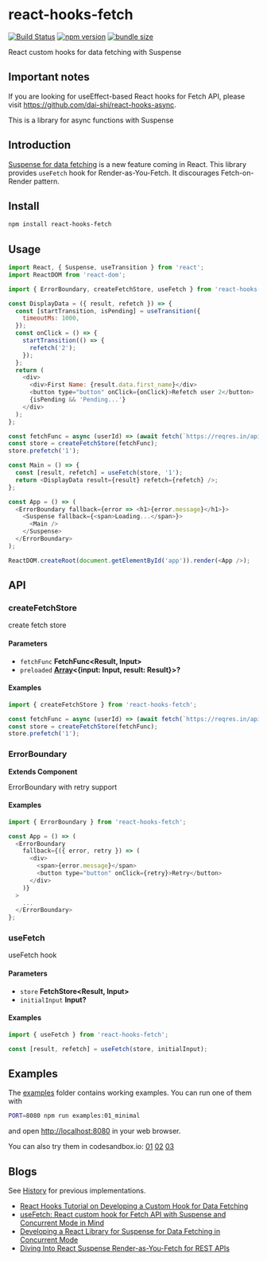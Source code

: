 # react-hooks-fetch

[![Build Status](https://travis-ci.com/dai-shi/react-hooks-fetch.svg?branch=master)](https://travis-ci.com/dai-shi/react-hooks-fetch)
[![npm version](https://badge.fury.io/js/react-hooks-fetch.svg)](https://badge.fury.io/js/react-hooks-fetch)
[![bundle size](https://badgen.net/bundlephobia/minzip/react-hooks-fetch)](https://bundlephobia.com/result?p=react-hooks-fetch)

React custom hooks for data fetching with Suspense

## Important notes

If you are looking for useEffect-based React hooks for Fetch API,
please visit <https://github.com/dai-shi/react-hooks-async>.

This is a library for async functions with Suspense

## Introduction

[Suspense for data fetching](https://reactjs.org/docs/concurrent-mode-suspense.html) is a new feature coming in React.
This library provides `useFetch` hook for Render-as-You-Fetch.
It discourages Fetch-on-Render pattern.

## Install

```bash
npm install react-hooks-fetch
```

## Usage

```javascript
import React, { Suspense, useTransition } from 'react';
import ReactDOM from 'react-dom';

import { ErrorBoundary, createFetchStore, useFetch } from 'react-hooks-fetch';

const DisplayData = ({ result, refetch }) => {
  const [startTransition, isPending] = useTransition({
    timeoutMs: 1000,
  });
  const onClick = () => {
    startTransition(() => {
      refetch('2');
    });
  };
  return (
    <div>
      <div>First Name: {result.data.first_name}</div>
      <button type="button" onClick={onClick}>Refetch user 2</button>
      {isPending && 'Pending...'}
    </div>
  );
};

const fetchFunc = async (userId) => (await fetch(`https://reqres.in/api/users/${userId}?delay=3`)).json();
const store = createFetchStore(fetchFunc);
store.prefetch('1');

const Main = () => {
  const [result, refetch] = useFetch(store, '1');
  return <DisplayData result={result} refetch={refetch} />;
};

const App = () => (
  <ErrorBoundary fallback={error => <h1>{error.message}</h1>}>
    <Suspense fallback={<span>Loading...</span>}>
      <Main />
    </Suspense>
  </ErrorBoundary>
);

ReactDOM.createRoot(document.getElementById('app')).render(<App />);
```

## API

<!-- Generated by documentation.js. Update this documentation by updating the source code. -->

### createFetchStore

create fetch store

#### Parameters

-   `fetchFunc` **FetchFunc&lt;Result, Input>** 
-   `preloaded` **[Array](https://developer.mozilla.org/docs/Web/JavaScript/Reference/Global_Objects/Array)&lt;{input: Input, result: Result}>?** 

#### Examples

```javascript
import { createFetchStore } from 'react-hooks-fetch';

const fetchFunc = async (userId) => (await fetch(`https://reqres.in/api/users/${userId}?delay=3`)).json();
const store = createFetchStore(fetchFunc);
store.prefetch('1');
```

### ErrorBoundary

**Extends Component**

ErrorBoundary with retry support

#### Examples

```javascript
import { ErrorBoundary } from 'react-hooks-fetch';

const App = () => (
  <ErrorBoundary
    fallback={({ error, retry }) => (
      <div>
        <span>{error.message}</span>
        <button type="button" onClick={retry}>Retry</button>
      </div>
    )}
  >
    ...
  </ErrorBoundary>
};
```

### useFetch

useFetch hook

#### Parameters

-   `store` **FetchStore&lt;Result, Input>** 
-   `initialInput` **Input?** 

#### Examples

```javascript
import { useFetch } from 'react-hooks-fetch';

const [result, refetch] = useFetch(store, initialInput);
```

## Examples

The [examples](examples) folder contains working examples.
You can run one of them with

```bash
PORT=8080 npm run examples:01_minimal
```

and open <http://localhost:8080> in your web browser.

You can also try them in codesandbox.io:
[01](https://codesandbox.io/s/github/dai-shi/react-hooks-fetch/tree/master/examples/01_minimal)
[02](https://codesandbox.io/s/github/dai-shi/react-hooks-fetch/tree/master/examples/02_typescript)
[03](https://codesandbox.io/s/github/dai-shi/react-hooks-fetch/tree/master/examples/03_noinit)

## Blogs

See [History](./HISTORY.md) for previous implementations.

-   [React Hooks Tutorial on Developing a Custom Hook for Data Fetching](https://blog.axlight.com/posts/react-hooks-tutorial-on-developing-a-custom-hook-for-data-fetching/)
-   [useFetch: React custom hook for Fetch API with Suspense and Concurrent Mode in Mind](https://blog.axlight.com/posts/usefetch-react-custom-hook-for-fetch-api-with-suspense-and-concurrent-mode-in-mind/)
-   [Developing a React Library for Suspense for Data Fetching in Concurrent Mode](https://blog.axlight.com/posts/developing-a-react-library-for-suspense-for-data-fetching-in-concurrent-mode/)
-   [Diving Into React Suspense Render-as-You-Fetch for REST APIs](https://blog.axlight.com/posts/diving-into-react-suspense-render-as-you-fetch-for-rest-apis/)
